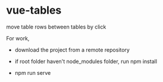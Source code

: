 # vue-tables
move table rows between tables by click

For work, 
- download the project from a remote repository 
> 
- if root folder haven't node_modules folder, run  npm install
> 
- npm run serve
